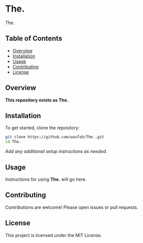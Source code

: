 # The.

The.

## Table of Contents

- [Overview](#overview)
- [Installation](#installation)
- [Usage](#usage)
- [Contributing](#contributing)
- [License](#license)

## Overview

**This repository exists as The.**

## Installation

To get started, clone the repository:

```bash
git clone https://github.com/wasfah/The..git
cd The.
```

_Add any additional setup instructions as needed._

## Usage

Instructions for using **The.** will go here.

## Contributing

Contributions are welcome! Please open issues or pull requests.

## License

This project is licensed under the MIT License.
